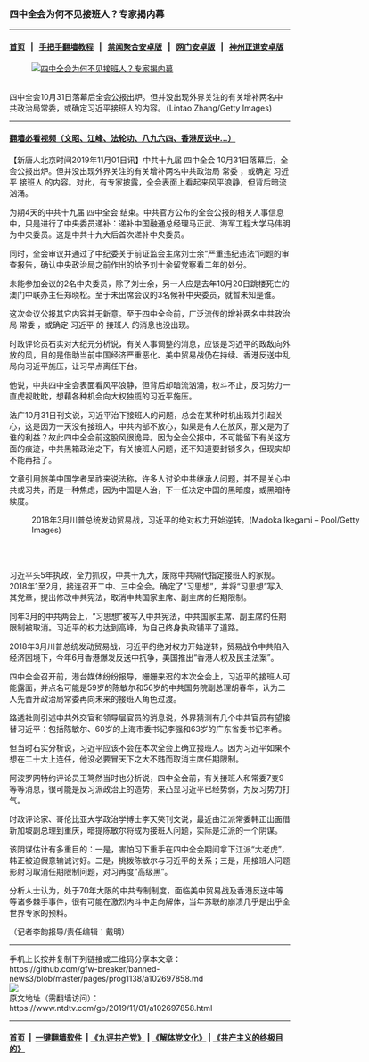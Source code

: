 ### 四中全会为何不见接班人？专家揭内幕
------------------------

#### [首页](https://github.com/gfw-breaker/banned-news3/blob/master/README.md) &nbsp;&nbsp;|&nbsp;&nbsp; [手把手翻墙教程](https://github.com/gfw-breaker/guides/wiki) &nbsp;&nbsp;|&nbsp;&nbsp; [禁闻聚合安卓版](https://github.com/gfw-breaker/bn-android) &nbsp;&nbsp;|&nbsp;&nbsp; [网门安卓版](https://github.com/oGate2/oGate) &nbsp;&nbsp;|&nbsp;&nbsp; [神州正道安卓版](https://github.com/SzzdOgate/update) 



<div><div class="featured_image">
 <a href="https://i.ntdtv.com/assets/uploads/2019/11/GettyImages.jpg" target="_blank">
  <figure>
   <img alt="四中全会为何不见接班人？专家揭内幕" src="https://i.ntdtv.com/assets/uploads/2019/11/GettyImages-800x450.jpg"/>
  </figure><br/>
 </a>
 <span class="caption">
  四中全会10月31日落幕后全会公报出炉。但并没出现外界关注的有关增补两名中共政治局常委，或确定习近平接班人的内容。（Lintao Zhang/Getty Images)
 </span>
</div>
</div><hr/>

#### [翻墙必看视频（文昭、江峰、法轮功、八九六四、香港反送中...）](https://github.com/gfw-breaker/banned-news3/blob/master/pages/links.md)

<div><div class="post_content" itemprop="articleBody">
 <p>
  【新唐人北京时间2019年11月01日讯】中共十九届
  <ok href="https://www.ntdtv.com/gb/四中全会.htm">
   四中全会
  </ok>
  10月31日落幕后，全会公报出炉。但并没出现外界关注的有关增补两名中共政治局
  <ok href="https://www.ntdtv.com/gb/常委.htm">
   常委
  </ok>
  ，或确定
  <ok href="https://www.ntdtv.com/gb/习近平.htm">
   习近平
  </ok>
  <ok href="https://www.ntdtv.com/gb/接班人.htm">
   接班人
  </ok>
  的内容。对此，有专家披露，全会表面上看起来风平浪静，但背后暗流汹涌。
 </p>
 <p>
  为期4天的中共十九届
  <ok href="https://www.ntdtv.com/gb/四中全会.htm">
   四中全会
  </ok>
  结束。中共官方公布的全会公报的相关人事信息中，只是进行了中央委员递补：递补中国融通总经理马正武、海军工程大学马伟明为中央委员。这是中共十九大后首次递补中央委员。
 </p>
 <p>
  同时，全会审议并通过了中纪委关于前证监会主席刘士余“严重违纪违法”问题的审查报告，确认中央政治局之前作出的给予刘士余留党察看二年的处分。
 </p>
 <p>
  未能参加会议的2名中央委员，除了刘士余，另一人应是去年10月20日跳楼死亡的澳门中联办主任郑晓松。至于未出席会议的3名候补中央委员，就暂未知是谁。
 </p>
 <p>
  这次会议公报其它内容并无新意。至于四中全会前，广泛流传的增补两名中共政治局
  <ok href="https://www.ntdtv.com/gb/常委.htm">
   常委
  </ok>
  ，或确定
  <ok href="https://www.ntdtv.com/gb/习近平.htm">
   习近平
  </ok>
  的
  <ok href="https://www.ntdtv.com/gb/接班人.htm">
   接班人
  </ok>
  的消息也没出现。
 </p>
 <p>
  时政评论员石实对大纪元分析说，有关人事调整的消息，应该是习近平的政敌向外放的风，目的是借助当前中国经济严重恶化、美中贸易战仍在持续、香港反送中乱局向习近平施压，让习早点离任下台。
 </p>
 <p>
  他说，中共四中全会表面看风平浪静，但背后却暗流汹涌，权斗不止，反习势力一直虎视眈眈，想藉各种机会向大权独揽的习近平施压。
 </p>
 <p>
  法广10月31日刊文说，习近平治下接班人的问题，总会在某种时机出现并引起关心，这是因为一天没有接班人，中共内部不放心，如果是有人在放风，那又是为了谁的利益？故此四中全会前这股风很诡异。因为全会公报中，不可能留下有关这方面的痕迹，中共黑箱政治之下，有关接班人问题，还不知道要封锁多久，但现实却不能再捂了。
 </p>
 <p>
  文章引用旅美中国学者吴祚来说法称，许多人讨论中共继承人问题，并不是关心中共或习共，而是一种焦虑，因为中国是人治，下一任决定中国的黑暗度，或黑暗持续度。
 </p>
 <figure class="wp-caption alignnone" id="attachment_102696826" style="width: 600px">
  <ok href="https://i.ntdtv.com/assets/uploads/2019/10/gettyimages-1140047572-594x59dd4-1.jpg">
   <img alt="" class="size-medium wp-image-102696826" src="https://i.ntdtv.com/assets/uploads/2019/10/gettyimages-1140047572-594x59dd4-1-600x338.jpg"/>
  </ok>
  <br/><figcaption class="wp-caption-text">
   2018年3月川普总统发动贸易战，习近平的绝对权力开始逆转。(Madoka Ikegami – Pool/Getty Images)
  </figcaption><br/>
 </figure><br/>
 <p>
  习近平头5年执政，全力抓权，中共十九大，废除中共隔代指定接班人的家规。2018年1至2月，接连召开二中、三中全会。确定了“习思想”，并将“习思想”写入其党章，提出修改中共宪法，取消中共国家主席、副主席的任期限制。
 </p>
 <p>
  同年3月的中共两会上，“习思想”被写入中共宪法，中共国家主席、副主席的任期限制被取消。习近平的权力达到高峰，为自己终身执政铺平了道路。
 </p>
 <p>
  2018年3月川普总统发动贸易战，习近平的绝对权力开始逆转，贸易战令中共陷入经济困境下，今年6月香港爆发反送中抗争，美国推出“香港人权及民主法案”。
 </p>
 <p>
  四中全会召开前，港台媒体纷纷报导，姗姗来迟的本次全会上，习近平的接班人可能露面，并点名可能是59岁的陈敏尔和56岁的中共国务院副总理胡春华，认为二人先晋升政治局常委再向未来的接班人角色过渡。
 </p>
 <p>
  路透社则引述中共外交官和领导层官员的消息说，外界猜测有几个中共官员有望接替习近平：包括陈敏尔、60岁的上海市委书记李强和63岁的广东省委书记李希。
 </p>
 <p>
  但当时石实分析说，习近平应该不会在本次全会上确立接班人。因为习近平如果不想在二十大上连任，他没必要冒天下之大不韪而取消主席任期限制。
 </p>
 <p>
  阿波罗网特约评论员王笃然当时也分析说，四中全会前，有关接班人和常委7变9等等消息，很可能是反习派政治上的造势，来凸显习近平已经势弱，为反习势力打气。
 </p>
 <p>
  时政评论家、哥伦比亚大学政治学博士李天笑刊文说，最近由江派常委韩正出面借新加坡副总理到重庆，暗提陈敏尔将成为接班人问题，实际是江派的一个阴谋。
 </p>
 <p>
  该阴谋估计有多重目的：一是，害怕习下重手在四中全会期间拿下江派“大老虎”，韩正被迫假意输诚讨好。二是，挑拨陈敏尔与习近平的关系；三是，用接班人问题影射习取消任期限制问题，对习再度“高级黑”。
 </p>
 <p>
  分析人士认为，处于70年大限的中共专制制度，面临美中贸易战及香港反送中等等诸多棘手事件，很有可能在激烈内斗中走向解体，当年苏联的崩溃几乎是出乎全世界专家的预料。
 </p>
 <p>
  （记者李韵报导/责任编辑：戴明）
 </p>
 <div class="single_ad">
 </div>
</div>
</div>
<hr/>
手机上长按并复制下列链接或二维码分享本文章：<br/>
https://github.com/gfw-breaker/banned-news3/blob/master/pages/prog1138/a102697858.md <br/>
<a href='https://github.com/gfw-breaker/banned-news3/blob/master/pages/prog1138/a102697858.md'><img src='https://github.com/gfw-breaker/banned-news3/blob/master/pages/prog1138/a102697858.md.png'/></a> <br/>
原文地址（需翻墙访问）：https://www.ntdtv.com/gb/2019/11/01/a102697858.html


------------------------
#### [首页](https://github.com/gfw-breaker/banned-news3/blob/master/README.md) &nbsp;|&nbsp; [一键翻墙软件](https://github.com/gfw-breaker/nogfw/blob/master/README.md) &nbsp;| [《九评共产党》](https://github.com/gfw-breaker/9ping.md/blob/master/README.md#九评之一评共产党是什么) | [《解体党文化》](https://github.com/gfw-breaker/jtdwh.md/blob/master/README.md) | [《共产主义的终极目的》](https://github.com/gfw-breaker/gczydzjmd.md/blob/master/README.md)


<img src='http://gfw-breaker.win/banned-news3/pages/prog1138/a102697858.md' width='0px' height='0px'/>